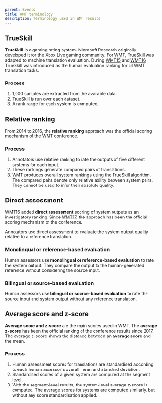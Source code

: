 ```yaml
---
parent: Events
title: WMT terminology 
description: Terminology used in WMT results
---
```


## TrueSkill

**TrueSkill** is a gaming rating system. Microsoft Research originally developed it for the Xbox Live gaming community. 
For [WMT](wmt.md), TrueSkill was adapted to machine translation evaluation. During [WMT15](wmt15.md) and [WMT16](wmt16.md), TrueSkill was introduced as the human evaluation ranking for all WMT translation tasks. 

### Process

1. 1,000 samples are extracted from the available data.
2. TrueSkill is run over each dataset.
3. A rank range for each system is computed. 

## Relative ranking

From 2014 to 2016, the **relative ranking** approach was the official scoring mechanism of the WMT conference. 

### Process

1. Annotators use relative ranking to rate the outputs of five different systems for each input.
2. These rankings generate compared pairs of translations.
3. WMT produces overall system rankings using the TrueSkill algorithm. The compared pairs denote only relative ability between system pairs. They cannot be used to infer their absolute quality. 

## Direct assessment

WMT16 added **direct assessment** scoring of system outputs as an investigatory ranking. Since [WMT17](wmt17.md), the approach has been the official scoring mechanism of the conference.

Annotators use direct assessment to evaluate the system output quality relative to a reference translation.

### Monolingual or reference-based evaluation

Human assessors use **monolingual or reference-based evaluation** to rate the system output. They compare the output to the human-generated reference without considering the source input.

### Bilingual or source-based evaluation

Human assessors use **bilingual or source-based evaluation** to rate the source input and system output without any reference translation.

## Average score and z-score

**Average score and z-score** are the main scores used in WMT.
The **average z-score** has been the official ranking of the conference results since 2017.
The average z-score shows the distance between an **average score** and the mean.

### Process

1. Human assessment scores for translations are standardised according to each human assessor's overall mean and standard deviation.
2. Standardised scores of a given system are computed at the segment level.
3. With the segment-level results, the system-level average z-score is computed. The average scores for systems are computed similarly, but without any score standardisation applied.
